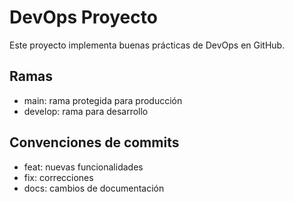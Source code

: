 # DevOps Proyecto

Este proyecto implementa buenas prácticas de DevOps en GitHub.

## Ramas
- main: rama protegida para producción
- develop: rama para desarrollo

## Convenciones de commits
- feat: nuevas funcionalidades
- fix: correcciones
- docs: cambios de documentación
